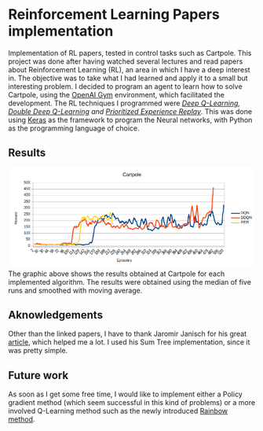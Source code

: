 # Reinforcement Learning Papers implementation
Implementation of RL papers, tested in control tasks such as Cartpole. 
This project was done after having watched several lectures and read papers about Reinforcement Learning (RL), an area in which I have a deep interest in. The objective was to take what I had learned and apply it to a small but interesting problem. 
I decided to program an agent to learn how to solve Cartpole, using the [OpenAI Gym](https://gym.openai.com/docs/) environment, which facilitated the development. The RL techniques I programmed were _[Deep Q-Learning](https://deepmind.com/research/dqn/), [Double Deep Q-Learning](https://arxiv.org/abs/1509.06461) and [Prioritized Experience Replay](https://arxiv.org/abs/1511.05952)_. This was done using [Keras](https://keras.io/) as the framework to program the Neural networks, with Python as the programming language of choice.

## Results
![Results in cartpole](graphs/cartpole_results.png)
The graphic above shows the results obtained at Cartpole for each implemented algorithm. The results were obtained using the median of five runs and smoothed with moving average. 

## Aknowledgements
Other than the linked papers, I have to thank Jaromir Janisch for his great [article](https://jaromiru.com/2016/11/07/lets-make-a-dqn-double-learning-and-prioritized-experience-replay/), which helped me a lot. I used his Sum Tree implementation, since it was pretty simple. 

## Future work
As soon as I get some free time, I would like to implement either a Policy gradient method (which seem successful in this kind of problems) or a more involved Q-Learning method such as the newly introduced [Rainbow method](https://arxiv.org/abs/1710.02298). 
